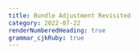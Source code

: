 ```yaml
---
title: Bundle Adjustment Revisited
category: 2022-07-22
renderNumberedHeading: true
grammar_cjkRuby: true
---
```



